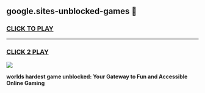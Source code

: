 
## google.sites-unblocked-games 👋
<h3>
<a href="https://premium.freeplayer.one?title=google.sites-unblocked-games&ref=14F">CLICK TO PLAY</a></h3>
<hr>

<h3>
<a href="https://premium.freeplayer.one?title=google.sites-unblocked-games&ref=14F">CLICK 2 PLAY</a>
  
</h3>

<a href="https://premium.freeplayer.one?title=google.sites-unblocked-games&ref=12F/"><img src="https://clearcache.store/games.png"></a>


**worlds hardest game unblocked: Your Gateway to Fun and Accessible Online Gaming**
